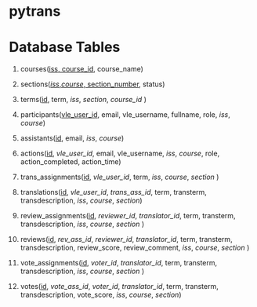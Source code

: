 # pytrans

# Database Tables
1. courses(<ins>iss, course_id</ins>, course_name)
2. sections(<ins>*iss*,*course*, section_number</ins>, status)
3. terms(<ins>id</ins>, term, *iss*, *section*, *course_id* )

4. participants(<ins>vle_user_id</ins>, email, vle_username, fullname, role, *iss*, *course*)
5. assistants(<ins>id</ins>, email, *iss*, *course*)

6. actions(<ins>id</ins>, *vle_user_id*, email, vle_username, *iss*, *course*, role, action_completed, action_time)

7. trans_assignments(<ins>id</ins>, *vle_user_id*, term, *iss*, *course*, *section* )
8. translations(<ins>id</ins>, *vle_user_id*, *trans_ass_id*, term, transterm, transdescription, *iss*, *course*, *section*)

9. review_assignments(<ins>id</ins>, *reviewer_id*, *translator_id*, term, transterm, transdescription, *iss*, *course*, *section* )
10. reviews(<ins>id</ins>, *rev_ass_id*, *reviewer_id*, *translator_id*, term, transterm, transdescription, review_score, review_comment, *iss*, *course*, *section* )

11. vote_assignments(<ins>id</ins>, *voter_id*, *translator_id*, term, transterm, transdescription, *iss*, *course*, *section* )
12. votes(<ins>id</ins>, *vote_ass_id*, *voter_id*, *translator_id*, term, transterm, transdescription, vote_score, *iss*, *course*, *section*)
